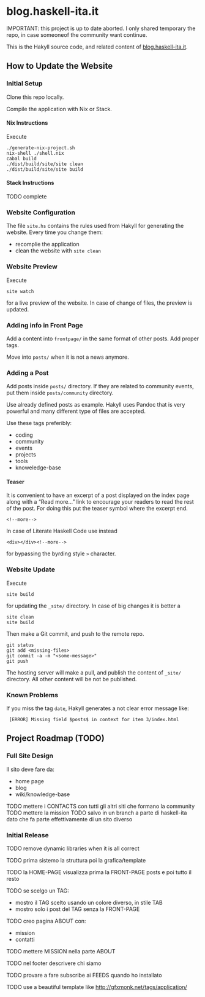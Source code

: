 # blog.haskell-ita.it

IMPORTANT: this project is up to date aborted. I only shared temporary the repo, in case someoneof the community want continue.

This is the Hakyll source code, and related content of [blog.haskell-ita.it](http://blog.haskell-ita.it).

## How to Update the Website

### Initial Setup

Clone this repo locally.

Compile the application with Nix or Stack. 

#### Nix Instructions

Execute

    ./generate-nix-project.sh
    nix-shell ./shell.nix
    cabal build
    ./dist/build/site/site clean
    ./dist/build/site/site build

#### Stack Instructions

TODO complete

### Website Configuration

The file `site.hs` contains the rules used from Hakyll for generating the website. Every time you change them:

* recomplie the application
* clean the website with `site clean`

### Website Preview

Execute

    site watch

for a live preview of the website. In case of change of files, the preview is updated.

### Adding info in Front Page

Add a content into `frontpage/` in the same format of other posts. Add proper tags.

Move into `posts/` when it is not a news anymore.

### Adding a Post

Add posts inside `posts/` directory. If they are related to community events, put them inside `posts/community` directory.

Use already defined posts as example. Hakyll uses Pandoc that is very powerful and many different type of files are accepted.

Use these tags preferibly:

* coding
* community
* events
* projects
* tools
* knoweledge-base

#### Teaser

It is convenient to have an excerpt of a post displayed on the index page along with a “Read more…” link to encourage your readers to read the rest of the post. For doing this put the teaser symbol where the excerpt end. 

    <!--more-->

In case of Literate Haskell Code use instead

    <div></div><!--more-->

for bypassing the byrding style `>` character.

### Website Update

Execute

    site build

for updating the `_site/` directory. In case of big changes it is better a

    site clean
    site build

Then make a Git commit, and push to the remote repo.

    git status
    git add <missing-files>
    git commit -a -m "<some-message>"
    git push

The hosting server will make a pull, and publish the content of `_site/` directory. All other content will be not be published. 

### Known Problems

If you miss the tag `date`, Hakyll generates a not clear error message like:

     [ERROR] Missing field $posts$ in context for item 3/index.html

## Project Roadmap (TODO)

### Full Site Design

Il sito deve fare da:

* home page
* blog
* wiki/knowledge-base

TODO mettere i CONTACTS con tutti gli altri siti che formano la community
TODO mettere la mission
TODO salvo in un branch a parte di haskell-ita dato che fa parte effettivamente di un sito diverso

### Initial Release

TODO remove dynamic libraries when it is all correct

TODO prima sistemo la struttura poi la grafica/template

TODO la HOME-PAGE visualizza prima la FRONT-PAGE posts e poi tutto il resto

TODO se scelgo un TAG:
* mostro il TAG scelto usando un colore diverso, in stile TAB
* mostro solo i post del TAG senza la FRONT-PAGE

TODO creo pagina ABOUT con:
* mission
* contatti

TODO mettere MISSION nella parte ABOUT

TODO nel footer descrivere chi siamo

TODO provare a fare subscribe ai FEEDS quando ho installato 

TODO use a beautiful template like http://gfxmonk.net/tags/application/

